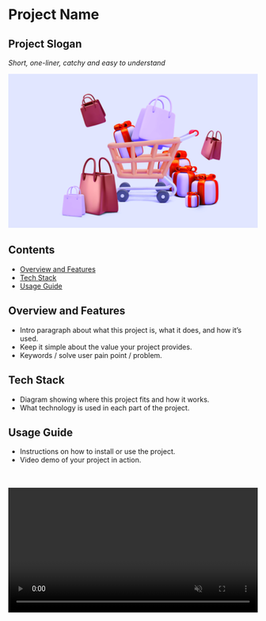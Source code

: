 # Project Name

## Project Slogan

_Short, one-liner, catchy and easy to understand_

![Screenshot 1 Hero](./public/hero_cart.png)

## Contents

- [Overview and Features](#overview-and-features)
- [Tech Stack](#tech-stack)
- [Usage Guide](#usage-guide)

## Overview and Features

- Intro paragraph about what this project is, what it does, and how it’s used.
- Keep it simple about the value your project provides.
- Keywords / solve user pain point / problem.

## Tech Stack

- Diagram showing where this project fits and how it works.
- What technology is used in each part of the project.

## Usage Guide

- Instructions on how to install or use the project.
- Video demo of your project in action.

<br/>
<br/>

<video src="https://res.cloudinary.com/for-next-image/video/upload/github-readme/demo_oxn90o.mp4" autoPlay loop muted controls width="100%" />
